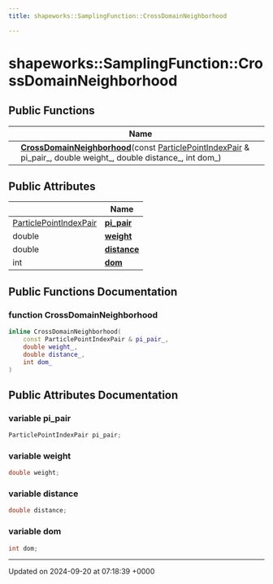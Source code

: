 ```yaml
---
title: shapeworks::SamplingFunction::CrossDomainNeighborhood

---
```


# shapeworks::SamplingFunction::CrossDomainNeighborhood





## Public Functions

|                | Name           |
| -------------- | -------------- |
| | **[CrossDomainNeighborhood](../Classes/structshapeworks_1_1SamplingFunction_1_1CrossDomainNeighborhood.md#function-crossdomainneighborhood)**(const [ParticlePointIndexPair](../Classes/structshapeworks_1_1ParticlePointIndexPair.md) & pi_pair_, double weight_, double distance_, int dom_) |

## Public Attributes

|                | Name           |
| -------------- | -------------- |
| [ParticlePointIndexPair](../Classes/structshapeworks_1_1ParticlePointIndexPair.md) | **[pi_pair](../Classes/structshapeworks_1_1SamplingFunction_1_1CrossDomainNeighborhood.md#variable-pi-pair)**  |
| double | **[weight](../Classes/structshapeworks_1_1SamplingFunction_1_1CrossDomainNeighborhood.md#variable-weight)**  |
| double | **[distance](../Classes/structshapeworks_1_1SamplingFunction_1_1CrossDomainNeighborhood.md#variable-distance)**  |
| int | **[dom](../Classes/structshapeworks_1_1SamplingFunction_1_1CrossDomainNeighborhood.md#variable-dom)**  |

## Public Functions Documentation

### function CrossDomainNeighborhood

```cpp
inline CrossDomainNeighborhood(
    const ParticlePointIndexPair & pi_pair_,
    double weight_,
    double distance_,
    int dom_
)
```


## Public Attributes Documentation

### variable pi_pair

```cpp
ParticlePointIndexPair pi_pair;
```


### variable weight

```cpp
double weight;
```


### variable distance

```cpp
double distance;
```


### variable dom

```cpp
int dom;
```


-------------------------------

Updated on 2024-09-20 at 07:18:39 +0000